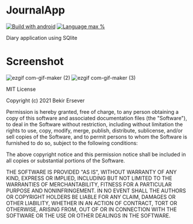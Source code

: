 # JournalApp
[![Build with android](https://forthebadge.com/images/badges/built-for-android.svg)](https://www.android.com/)
[![Language max %](https://img.shields.io/github/languages/top/bekir1184/JournalApp.svg?colorB=orange&style=for-the-badge)](https://kotlinlang.org/)

Diary application using SQlite


# Screenshot
![ezgif com-gif-maker (2)](https://user-images.githubusercontent.com/47231687/110599339-cded7900-8193-11eb-8530-39eb018bef47.png)
![ezgif com-gif-maker (3)](https://user-images.githubusercontent.com/47231687/110599347-cf1ea600-8193-11eb-9e96-69c8e45ec42c.png)



MIT License

Copyright (c) 2021 Bekir Ersever

Permission is hereby granted, free of charge, to any person obtaining a copy
of this software and associated documentation files (the "Software"), to deal
in the Software without restriction, including without limitation the rights
to use, copy, modify, merge, publish, distribute, sublicense, and/or sell
copies of the Software, and to permit persons to whom the Software is
furnished to do so, subject to the following conditions:

The above copyright notice and this permission notice shall be included in all
copies or substantial portions of the Software.

THE SOFTWARE IS PROVIDED "AS IS", WITHOUT WARRANTY OF ANY KIND, EXPRESS OR
IMPLIED, INCLUDING BUT NOT LIMITED TO THE WARRANTIES OF MERCHANTABILITY,
FITNESS FOR A PARTICULAR PURPOSE AND NONINFRINGEMENT. IN NO EVENT SHALL THE
AUTHORS OR COPYRIGHT HOLDERS BE LIABLE FOR ANY CLAIM, DAMAGES OR OTHER
LIABILITY, WHETHER IN AN ACTION OF CONTRACT, TORT OR OTHERWISE, ARISING FROM,
OUT OF OR IN CONNECTION WITH THE SOFTWARE OR THE USE OR OTHER DEALINGS IN THE
SOFTWARE.
